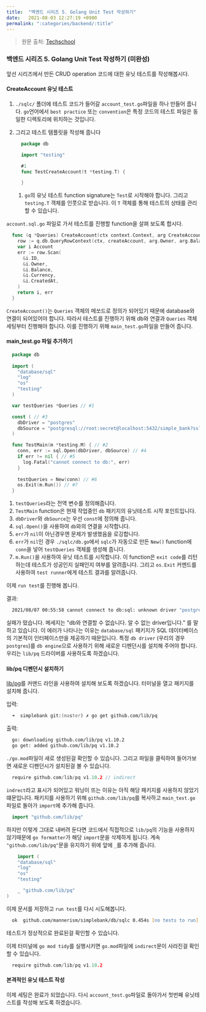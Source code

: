 ```yaml
---
title:  "백엔드 시리즈 5. Golang Unit Test 작성하기"
date:   2021-08-03 12:27:19 +0900
permalink: ":categories/backend/:title"
---
```


> 원문 출처: [Techschool](https://www.youtube.com/watch?v=rx6CPDK_5mU&list=PLy_6D98if3ULEtXtNSY_2qN21VCKgoQAE&ab_channel=TECHSCHOOL "Tech School")

### 백엔드 시리즈 5. Golang Unit Test 작성하기 (미완성)

앞선 시리즈에서 만든 CRUD operation 코드에 대한 유닛 테스트를 작성해봅시다.

#### CreateAccount 유닛 테스트

1. `./sqlc/` 폴더에 테스트 코드가 들어갈 `account_test.go`파일을 하나 만들어 줍니다. `go`언어에서 `best practice` 또는 `convention`은 특정 코드의 테스트 파일은 동일한 디렉토리에 위치하는 것입니다.
1. 그리고 테스트 템플릿을 작성해 줍니다

    ```go
      package db

      import "testing"

      #1
      func TestCreateAccount(t *testing.T) {

      }

    ```

    1. `go`의 유닛 테스트 function signature는 `Test`로 시작해야 합니다. 그리고 `testing.T` 객체를 인풋으로 받습니다. 이 `T` 객체를 통해 테스트의 상태를 관리할 수 있습니다.

`account.sql.go` 파일로 가서 테스트를 진행할 function을 살펴 보도록 합시다.
  
  ```go
    func (q *Queries) CreateAccount(ctx context.Context, arg CreateAccountParams) (Account, error) {
      row := q.db.QueryRowContext(ctx, createAccount, arg.Owner, arg.Balance, arg.Currency)
      var i Account
      err := row.Scan(
        &i.ID,
        &i.Owner,
        &i.Balance,
        &i.Currency,
        &i.CreatedAt,
      )
      return i, err
    }
  ```

  `CreateAccount()`는 `Queries` 객체의 메쏘드로 정의가 되어있기 때문에 database와 연결이 되어있어야 합니다. 따라서 테스트를 진행하기 위해 db와 연결과 `Queries` 객체 세팅부터 진행해야 합니다. 이를 진행하기 위해 `main_test.go`파일을 만들어 줍니다.

#### main_test.go 파일 추가하기

  ```go
    package db
    
    import (
      "database/sql"
      "log"
      "os"
      "testing"
    )

    var testQueries *Queries // #1

    const ( // #3
      dbDriver = "postgres"
      dbSource = "postgresql://root:secret@localhost:5432/simple_bank?sslmode=disable"
    )

    func TestMain(m *testing.M) { // #2
      conn, err := sql.Open(dbDriver, dbSource) // #4
      if err != nil { // #5
        log.Fatal("cannot connect to db:", err)
      }
      
      testQueries = New(conn) // #6
      os.Exit(m.Run()) // #7
    }
  ```

1. `testQueries`라는 전역 변수를 정의해줍니다.
1. `TestMain` function은 현재 작업중인 `db` 패키지의 유닛테스트 시작 포인트입니다.
1. `dbDriver`와 `dbSource`는 우선 `const`에 정의해 줍니다.
1. `sql.Open()`을 사용하여 `db`와의 연결을 시작합니다.
1. `err`가 `nil`이 아닌경우엔 문제가 발생했음을 로깅합니다.
1. `err`가 `nil`인 경우 `./sqlc/db.go`에서 `sqlc`가 자동으로 만든 `New()` function에 `conn`을 넣어 `testQueries` 객체를 생성해 줍니다.
1. `m.Run()`을 사용하여 유닛 테스트를 시작합니다. 이 function은 `exit code`를 리턴하는데 테스트가 성공인지 실패인지 여부를 알려줍니다. 그리고 `os.Exit` 커멘드를 사용하여 `test runner`에게 테스트 결과를 알려줍니다.

이제 `run test`를 진행해 봅니다.

결과:
  
  ```zsh
    2021/08/07 00:55:58 cannot connect to db:sql: unknown driver "postgres" (forgotten import?)
  ```

실패가 떴습니다. 메세지는 "db와 연결할 수 없습니다. 알 수 없는 driver입니다." 를 말하고 있습니다. 이 에러가 나타나는 이유는 `database/sql` 패키지가 SQL 데이터베이스의 기본적이 인터페이스만을 제공하기 때문입니다. 특정 `db driver` (우리의 경우 `postgres`)를 `db engine`으로 사용하기 위해 새로운 디펜던시를 설치해 주어야 합니다. 우리는 `lib/pq` 드라이버를 사용하도록 하겠습니다.

#### lib/pq 디펜던시 설치하기

[lib/pg](https://github.com/lib/pq)를 커맨드 라인을 사용하여 설치해 보도록 하겠습니다. 터미널을 열고 패키지를 설치해 줍니다.

입력:

  ```zsh
    ➜  simplebank git:(master) ✗ go get github.com/lib/pq
  ```

출력:

  ```zsh
    go: downloading github.com/lib/pq v1.10.2
    go get: added github.com/lib/pq v1.10.2
  ```

`./go.mod`파일이 새로 생성된걸 확인할 수 있습니다. 그리고 파일을 클릭하여 들어가보면 새로운 디펜던시가 설치된걸 볼 수 있습니다.

  ```go
    require github.com/lib/pq v1.10.2 // indirect
  ```

`indrect`라고 표시가 되어있고 워닝이 뜨는 이유는 아직 해당 패키지를 사용하지 않았기 떄문입니다. 패키지를 사용하기 위해 `github.com/lib/pq`를 복사하고 `main_test.go`파일로 돌아가 `import`에 추가해 줍니다.

  ```go
    import "github.com/lib/pq"
  ```

하지만 이렇게 그대로 내버려 둔다면 코드에서 직접적으로 `lib/pq`의 기능을 사용하지 않기때문에 `go formatter`가 해당 `import`문을 삭제하게 됩니다. 계속 `"github.com/lib/pq"`문을 유지하기 위에 앞에 `_`를 추가해 줍니다.

  ```go
      import (
      "database/sql"
      "log"
      "os"
      "testing"

      _ "github.com/lib/pq" 
)
  ```

이제 문서를 저장하고 `run test`를 다시 시도해봅니다.

  ```zsh
    ok  github.com/mannerism/simplebank/db/sqlc 0.454s [no tests to run]
  ```

테스트가 정상적으로 완료된걸 확인할 수 있습니다.

이제 터미널에 `go mod tidy`를 실행시키면 `go.mod`파일에 `indirect`문이 사라진걸 확인할 수 있습니다.

  ```go
    require github.com/lib/pq v1.10.2
  ```

#### 본격적인 유닛 테스트 작성

이제 세팅은 완료가 되었습니다. 다시 `account_test.go`파일로 돌아가서 첫번째 유닛테스트를 작성해 보도록 하겠습니다.

